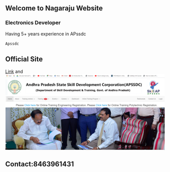 ## Welcome to Nagaraju Website


### Electronics Developer

Having 5+ years experience in APssdc

```
Apssdc

```
## Official Site 

[Link](http://engineering.apssdc.in/) and ![Image](https://github.com/Nagaraju403/Nagaraju403.github.io/blob/main/Capture.PNG)

## Contact:8463961431 

